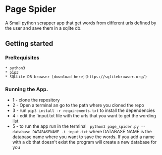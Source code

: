 # Page Spider
A Small python scrapper app that get words from different urls defined by the user and save them in a sqlite db.

## Getting started

### PreRequisites
    * python3
    * pip3
    * SQLLite DB browser [download here](https://sqlitebrowser.org/)

### Running the App.
* 1 - clone the repository
* 2 - Open a terminal an go to the path where you cloned the repo
* 3 - run  `pip3 install -r requirements.txt` to install the dependencies
* 4 - edit the `input.txt file with the urls that you want to get the wording list
* 5 - to run the app run in the terminal ` python3 page_spider.py --database DATABASENAME -i input.txt` where DATABASE NAME is the database name where you want to save the words. If you add a name with a db that doesn't exist the program will create a new database for you
